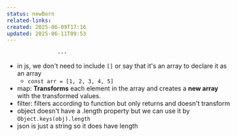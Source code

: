 ```yaml
---
status: newBorn
related-links: 
created: 2025-06-09T17:16
updated: 2025-06-11T09:53
---
```

					---

- in js, we don't need to include `[]` or say that it's an array to declare it as an array
	- `const arr = [1, 2, 3, 4, 5]`
- map: **Transforms** each element in the array and creates a **new array** with the transformed values.
- filter: filters according to function but only returns and doesn't transform
- object doesn't have a .length property but we can use it by `Object.keys(obj).length`
- json is just a string so it does have length

